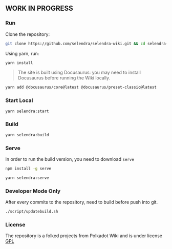 ## WORK IN PROGRESS

### Run

Clone the repository:
```bash
git clone https://github.com/selendra/selendra-wiki.git && cd selendra-wiki
```

Using yarn, run:
```bash
yarn install
```

> The site is built using Docusaurus: you may need to install Docusaurus before running the Wiki locally.

```bash
yarn add @docusaurus/core@latest @docusaurus/preset-classic@latest
```

### Start Local

```bash
yarn selendra:start
```

### Build

```bash
yarn selendra:build
```

### Serve
In order to run the build version, you need to download `serve`
```bash
npm install -g serve
```

```bash
yarn selendra:serve
```

### Developer Mode Only
After every commits to the repository, need to build before push into git.
```bash
./script/updatebuild.sh

```

### License
The repository is a folked projects from Polkadot Wiki and is under license [GPL](https://github.com/selendra/selendra-wiki/blob/master/LICENSE)
